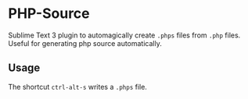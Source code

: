 # PHP-Source
Sublime Text 3 plugin to automagically create `.phps` files from `.php` files. Useful for generating php source automatically.

## Usage

The shortcut `ctrl-alt-s` writes a `.phps` file.
